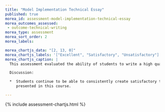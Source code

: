 ```yaml
---
title: "Model Implementation Technical Essay"
published: true
morea_id: assessment-model-implementation-technical-essay
morea_outcomes_assessed:
 - outcome-technical-writing
morea_type: assessment
morea_sort_order: 2
morea_labels:

morea_chartjs_data: "[2, 13, 0]"
morea_chartjs_labels: '["Excellent", "Satisfactory", "Unsatisfactory"]'
morea_chartjs_caption: |
  This assessment evaluated the ability of students to write a high quality technical essay summarizing their experiences doing the Model Implementation practice WODs.

  Discussion:

  *  Students continue to be able to consistently create satisfactory technical essays on the topics 
     presented in this course. 

---
```


{%  include assessment-chartjs.html  %}
